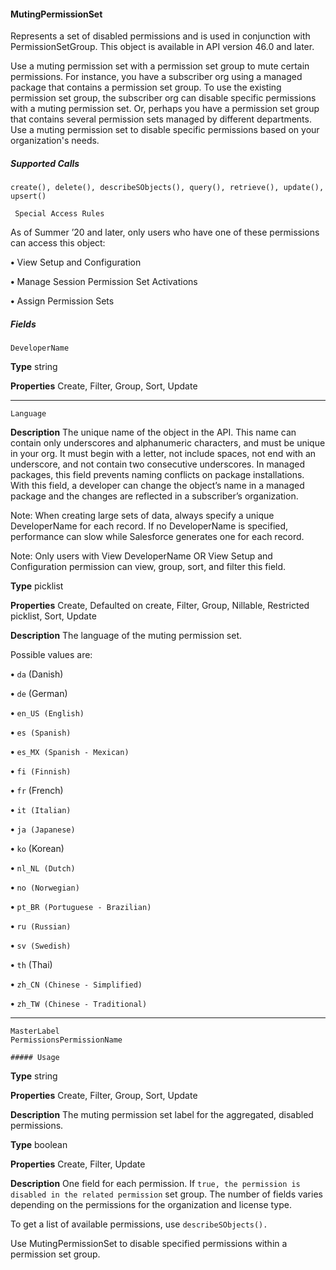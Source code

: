 #### MutingPermissionSet

Represents a set of disabled permissions and is used in conjunction with PermissionSetGroup. This object is available in API version 46.0
and later.

Use a muting permission set with a permission set group to mute certain permissions. For instance, you have a subscriber org using a
managed package that contains a permission set group. To use the existing permission set group, the subscriber org can disable specific
permissions with a muting permission set. Or, perhaps you have a permission set group that contains several permission sets managed
by different departments. Use a muting permission set to disable specific permissions based on your organization's needs.

##### Supported Calls
```
create(), delete(), describeSObjects(), query(), retrieve(), update(), upsert()

 Special Access Rules

```
As of Summer ’20 and later, only users who have one of these permissions can access this object:

**•** View Setup and Configuration

**•** Manage Session Permission Set Activations

**•** Assign Permission Sets

##### Fields

```
DeveloperName

```

**Type**
string

**Properties**
Create, Filter, Group, Sort, Update


-----

```
Language

```

**Description**
The unique name of the object in the API. This name can contain only underscores and
alphanumeric characters, and must be unique in your org. It must begin with a letter, not
include spaces, not end with an underscore, and not contain two consecutive underscores.
In managed packages, this field prevents naming conflicts on package installations. With
this field, a developer can change the object’s name in a managed package and the changes
are reflected in a subscriber’s organization.

Note: When creating large sets of data, always specify a unique DeveloperName for
each record. If no DeveloperName is specified, performance can slow while Salesforce
generates one for each record.

Note: Only users with View DeveloperName OR View Setup and Configuration
permission can view, group, sort, and filter this field.

**Type**
picklist

**Properties**
Create, Defaulted on create, Filter, Group, Nillable, Restricted picklist, Sort, Update

**Description**
The language of the muting permission set.

Possible values are:

**•** `da` (Danish)

**•** `de` (German)

**•** `en_US (English)`

**•** `es (Spanish)`

**•** `es_MX (Spanish - Mexican)`

**•** `fi (Finnish)`

**•** `fr` (French)

**•** `it (Italian)`

**•** `ja (Japanese)`

**•** `ko` (Korean)

**•** `nl_NL (Dutch)`

**•** `no (Norwegian)`

**•** `pt_BR (Portuguese - Brazilian)`

**•** `ru (Russian)`

**•** `sv (Swedish)`

**•** `th` (Thai)

**•** `zh_CN (Chinese - Simplified)`

**•** `zh_TW (Chinese - Traditional)`


-----

```
MasterLabel
PermissionsPermissionName

##### Usage

```

**Type**
string

**Properties**
Create, Filter, Group, Sort, Update

**Description**
The muting permission set label for the aggregated, disabled permissions.

**Type**
boolean

**Properties**
Create, Filter, Update

**Description**
One field for each permission. If `true, the permission is disabled in the related permission`
set group. The number of fields varies depending on the permissions for the organization
and license type.

To get a list of available permissions, use `describeSObjects().`


Use MutingPermissionSet to disable specified permissions within a permission set group.
